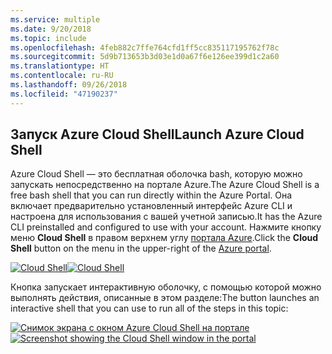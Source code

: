 ```yaml
---
ms.service: multiple
ms.date: 9/20/2018
ms.topic: include
ms.openlocfilehash: 4feb882c7ffe764cfd1ff5cc835117195762f78c
ms.sourcegitcommit: 5d9b713653b3d03e1d0a67f6e126ee399d1c2a60
ms.translationtype: HT
ms.contentlocale: ru-RU
ms.lasthandoff: 09/26/2018
ms.locfileid: "47190237"
---
```

## <a name="launch-azure-cloud-shell"></a><span data-ttu-id="335cf-101">Запуск Azure Cloud Shell</span><span class="sxs-lookup"><span data-stu-id="335cf-101">Launch Azure Cloud Shell</span></span>

<span data-ttu-id="335cf-102">Azure Cloud Shell — это бесплатная оболочка bash, которую можно запускать непосредственно на портале Azure.</span><span class="sxs-lookup"><span data-stu-id="335cf-102">The Azure Cloud Shell is a free bash shell that you can run directly within the Azure Portal.</span></span> <span data-ttu-id="335cf-103">Она включает предварительно установленный интерфейс Azure CLI и настроена для использования с вашей учетной записью.</span><span class="sxs-lookup"><span data-stu-id="335cf-103">It has the Azure CLI preinstalled and configured to use with your account.</span></span> <span data-ttu-id="335cf-104">Нажмите кнопку меню **Cloud Shell** в правом верхнем углу [портала Azure](https://portal.azure.com).</span><span class="sxs-lookup"><span data-stu-id="335cf-104">Click the **Cloud Shell** button on the menu in the upper-right of the [Azure portal](https://portal.azure.com).</span></span>

<span data-ttu-id="335cf-105">[![Cloud Shell](../media/cloud-shell-try-it/cloud-shell-menu.png)](https://portal.azure.com)</span><span class="sxs-lookup"><span data-stu-id="335cf-105">[![Cloud Shell](../media/cloud-shell-try-it/cloud-shell-menu.png)](https://portal.azure.com)</span></span>

<span data-ttu-id="335cf-106">Кнопка запускает интерактивную оболочку, с помощью которой можно выполнять действия, описанные в этом разделе:</span><span class="sxs-lookup"><span data-stu-id="335cf-106">The button launches an interactive shell that you can use to run all of the steps in this topic:</span></span>

<span data-ttu-id="335cf-107">[![Снимок экрана с окном Azure Cloud Shell на портале](../media/cloud-shell-try-it/cloud-shell-safari.png)](https://portal.azure.com)</span><span class="sxs-lookup"><span data-stu-id="335cf-107">[![Screenshot showing the Cloud Shell window in the portal](../media/cloud-shell-try-it/cloud-shell-safari.png)](https://portal.azure.com)</span></span>